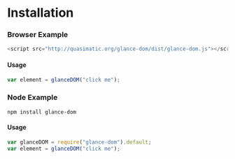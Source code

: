 # Installation

### Browser Example
```javascript
<script src="http://quasimatic.org/glance-dom/dist/glance-dom.js"></script>
```

#### Usage

```javascript
var element = glanceDOM("click me");
```

### Node Example

```shell
npm install glance-dom
```

#### Usage

```javascript
var glanceDOM = require("glance-dom").default;
var element = glanceDOM("click me");
```